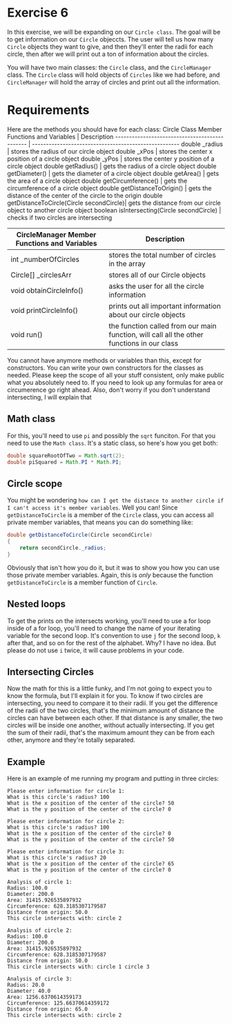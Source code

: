 # Exercise 6
In this exercise, we will be expanding on our `Circle class`. The goal will be to get information on our `Circle` objeccts. The user will tell us how many `Circle` objects they want to give, and then they'll enter the radii for each circle, then after we will print out a ton of information about the circles.

You will have two main classes: the `Circle` class, and the `CircleManager` class. The `Circle` class will hold objects of `Circles` like we had before, and `CircleManager` will hold the array of circles and print out all the information.

# Requirements
Here are the methods you should have for each class:
Circle Class Member Functions and Variables    | Description
---------------------------------------------- | -----------------------------------------------------
double _radius	                               | stores the radius of our circle object
double _xPos                                   | stores the center x position of a circle object
double _yPos                                   | stores the center y position of a circle object
double getRadius()                             | gets the radius of a circle object
double getDiameter()                           | gets the diameter of a circle object
double getArea()                               | gets the area of a circle object
double getCircumference()                      | gets the circumference of a circle object
double getDistanceToOrigin()                   | gets the distance of the center of the circle to the origin
double getDistanceToCircle(Circle secondCircle)| gets the distance from our circle object to another circle object
boolean isIntersecting(Circle secondCircle)    | checks if two circles are intersecting

CircleManager Member Functions and Variables   | Description
---------------------------------------------- | -----------------------------------------------------
int _numberOfCircles                           | stores the total number of circles in the array
Circle[] _circlesArr                           | stores all of our Circle objects
void obtainCircleInfo()                        | asks the user for all the circle information
void printCircleInfo()                         | prints out all important information about our circle objects
void run()                                     | the function called from our main function, will call all the other functions in our class

You cannot have anymore methods or variables than this, except for constructors. You can write your own constructors for the classes as needed.
Please keep the scope of all your stuff consistent, only make public what you absolutely need to.
If you need to look up any formulas for area or circumerence go right ahead.
Also, don't worry if you don't understand intersecting, I will explain that

## Math class
For this, you'll need to use `pi` and possibly the `sqrt` funciton. For that you need to use the `Math class`. It's a static class, so here's how you get both:
```Java
double squareRootOfTwo = Math.sqrt(2);
double piSquared = Math.PI * Math.PI;
```

## Circle scope
You might be wondering `how can I get the distance to another circle if I can't access it's member variables`. Well you can! Since `getDistanceToCircle` is a member of the `Circle` class, you can access all private member variables, that means you can do something like:
```Java
double getDistanceToCircle(Circle secondCircle)
{
    return secondCircle._radius;
}
```
Obviously that isn't how you do it, but it was to show you how you can use those private member variables. Again, this is *only* because the function `getDistanceToCircle` is a member function of `Circle`.

## Nested loops
To get the prints on the intersects working, you'll need to use a for loop inside of a for loop, you'll need to change the name of your iterating variable for the second loop. It's convention to use `j` for the second loop, `k` after that, and so on for the rest of the alphabet. Why? I have no idea. But please do not use `i` twice, it will cause problems in your code.

## Intersecting Circles
Now the math for this is a little funky, and I'm not going to expect you to know the formula, but I'll explain it for you. To know if two circles are intersecting, you need to compare it to their radii. If you get the difference of the radii of the two circles, that's the minimum amount of distance the circles can have between each other. If that distance is any smaller, the two circles will be inside one another, without actually intersecting. If you get the sum of their radii, that's the maximum amount they can be from each other, anymore and they're totally separated.

## Example
Here is an example of me running my program and putting in three circles:
```
Please enter information for circle 1:
What is this circle's radius? 100
What is the x position of the center of the circle? 50
What is the y position of the center of the circle? 0

Please enter information for circle 2:
What is this circle's radius? 100
What is the x position of the center of the circle? 0
What is the y position of the center of the circle? 50

Please enter information for circle 3:
What is this circle's radius? 20
What is the x position of the center of the circle? 65
What is the y position of the center of the circle? 0

Analysis of circle 1:
Radius: 100.0
Diameter: 200.0
Area: 31415.926535897932
Circumference: 628.3185307179587
Distance from origin: 50.0
This circle intersects with: circle 2 

Analysis of circle 2:
Radius: 100.0
Diameter: 200.0
Area: 31415.926535897932
Circumference: 628.3185307179587
Distance from origin: 50.0
This circle intersects with: circle 1 circle 3 

Analysis of circle 3:
Radius: 20.0
Diameter: 40.0
Area: 1256.6370614359173
Circumference: 125.66370614359172
Distance from origin: 65.0
This circle intersects with: circle 2 
```